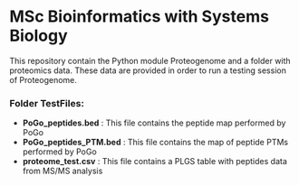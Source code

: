 # MSc Bioinformatics with Systems Biology
This repository contain the Python module Proteogenome and a folder with proteomics data. These data are provided in order to run a testing session of Proteogenome.

### Folder TestFiles:
- **PoGo_peptides.bed**      :  This file contains the peptide map performed by PoGo
- **PoGo_peptides_PTM.bed**  :  This file contains the map of peptide PTMs performed by PoGo
- **proteome_test.csv**      :  This file contains a PLGS table with peptides data from MS/MS analysis
